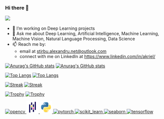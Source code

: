 ### Hi there 👋
![](https://komarev.com/ghpvc/?username=akrielz&color=green)
- 🔭 I’m working on Deep Learning projects
- 💬 Ask me about Deep Learning, Artificial Intelligence, Machine Learning, Machine Vision, Natural Language Processing, Data Science
- 📫 Reach me by: 
  - email at <text> &#x202e;moc.kooltuo@ten.urdnaxela.ubrits </text>
  - connect with me on LinkedIn at https://www.linkedin.com/in/akriel/

[![Anurag's GitHub stats](https://github-readme-stats.vercel.app/api?username=akrielz&count_private=true&theme=tokyonight&hide_border=true&show_icons=true&hide=prs,issues)](https://github.com/Akrielz#gh-dark-mode-only)
[![Anurag's GitHub stats](https://github-readme-stats.vercel.app/api?username=akrielz&count_private=true&hide_border=true&show_icons=true&hide=prs,issues)](https://github.com/Akrielz#gh-light-mode-only)


[![Top Langs](https://github-readme-stats.vercel.app/api/top-langs/?username=akrielz&langs_count=3&hide_border=true&theme=tokyonight)](https://github.com/anuraghazra/github-readme-stats#gh-dark-mode-only)
[![Top Langs](https://github-readme-stats.vercel.app/api/top-langs/?username=akrielz&langs_count=3&hide_border=true)](https://github.com/Akrielz#gh-light-mode-only)

[![Streak](https://github-readme-streak-stats.herokuapp.com/?user=akrielz&hide_border=true&theme=tokyonight)](https://github.com/Akrielz#gh-dark-mode-only)
[![Streak](https://github-readme-streak-stats.herokuapp.com/?user=akrielz&hide_border=true)](https://github.com/Akrielz#gh-light-mode-only)

[![Trophy](https://github-profile-trophy.vercel.app/?username=akrielz&hide_border=true&theme=tokyonight&no-frame=true)](https://github.com/Akrielz#gh-dark-mode-only)
[![Trophy](https://github-profile-trophy.vercel.app/?username=akrielz&hide_border=true&no-frame=true)](https://github.com/Akrielz#gh-light-mode-only)

<p> 
<a href="https://opencv.org/" target="_blank" rel="noreferrer"> <img src="https://www.vectorlogo.zone/logos/opencv/opencv-icon.svg" alt="opencv" width="40" height="40"/> </a> <a href="https://pandas.pydata.org/" target="_blank" rel="noreferrer"> <img src="https://raw.githubusercontent.com/devicons/devicon/2ae2a900d2f041da66e950e4d48052658d850630/icons/pandas/pandas-original.svg" alt="pandas" width="40" height="40"/> </a> <a href="https://www.python.org" target="_blank" rel="noreferrer"> <img src="https://raw.githubusercontent.com/devicons/devicon/master/icons/python/python-original.svg" alt="python" width="40" height="40"/> </a> <a href="https://pytorch.org/" target="_blank" rel="noreferrer"> <img src="https://www.vectorlogo.zone/logos/pytorch/pytorch-icon.svg" alt="pytorch" width="40" height="40"/> </a> <a href="https://scikit-learn.org/" target="_blank" rel="noreferrer"> <img src="https://upload.wikimedia.org/wikipedia/commons/0/05/Scikit_learn_logo_small.svg" alt="scikit_learn" width="40" height="40"/> </a> <a href="https://seaborn.pydata.org/" target="_blank" rel="noreferrer"> <img src="https://seaborn.pydata.org/_images/logo-mark-lightbg.svg" alt="seaborn" width="40" height="40"/> </a> <a href="https://www.tensorflow.org" target="_blank" rel="noreferrer"> <img src="https://www.vectorlogo.zone/logos/tensorflow/tensorflow-icon.svg" alt="tensorflow" width="40" height="40"/> </a> 
</p>
